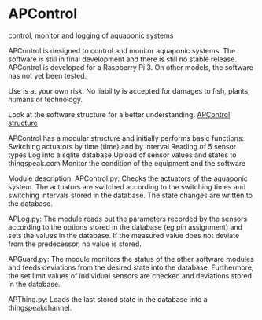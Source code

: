 # APControl
control, monitor and logging of aquaponic systems

APControl is designed to control and monitor aquaponic systems. The software is still in final development and there is still no stable release. APControl is developed for a Raspberry Pi 3. On other models, the software has not yet been tested.

Use is at your own risk. No liability is accepted for damages to fish, plants, humans or technology.

Look at the software structure for a better understanding: 
[APControl structure](https://github.com/EngineIngmar/APControl/blob/master/APControl%20structure%201704.pdf)

APControl has a modular structure and initially performs basic functions:
	Switching actuators by time (time) and by interval
  Reading of 5 sensor types
  Log into a sqlite database
  Upload of sensor values and states to thingspeak.com
  Monitor the condition of the equipment and the software

Module description:
APControl.py: Checks the actuators of the aquaponic system. The actuators are switched according to the switching times and switching intervals stored in the database. The state changes are written to the database.

APLog.py: The module reads out the parameters recorded by the sensors according to the options stored in the database (eg pin assignment) and sets the values in the database. If the measured value does not deviate from the predecessor, no value is stored.

APGuard.py: The module monitors the status of the other software modules and feeds deviations from the desired state into the database. Furthermore, the set limit values of individual sensors are checked and deviations stored in the database.

APThing.py: Loads the last stored state in the database into a thingspeakchannel.
